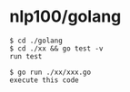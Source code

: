 # nlp100/golang

```
$ cd ./golang
$ cd ./xx && go test -v
run test

$ go run ./xx/xxx.go
execute this code
```
